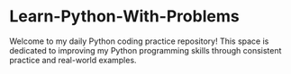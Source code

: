 # Learn-Python-With-Problems
Welcome to my daily Python coding practice repository! This space is dedicated to improving my Python programming skills through consistent practice and real-world examples.
